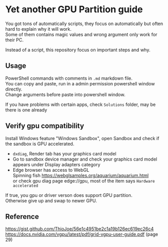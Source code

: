 # Yet another GPU Partition guide
You got tons of automatically scripts, they focus on automatically but often hard to explain why it will work.  
Some of them contains magic values and wrong argument only work for their PC.

Instead of a script, this repository focus on important steps and why.

## Usage
PowerShell commands with comments in `.md` markdown file.  
You can copy and paste, run in a admin permission powershell window directly.  
Change arguments before paste into powershell window.

If you have problems with certain apps, check `Solutions` folder, may be there is one already

## Verify gpu compatibility
Install Windows feature "Windows Sandbox", open Sandbox and check if the sandbox is GPU accelerated.  
- `dxdiag`, Render tab has your graphics card model
- Go to sandbox device manager and check your graphics card model  
appears under Display adapters category
- Edge browser has access to WebGL  
Spinning fish https://webglsamples.org/aquarium/aquarium.html  
or check gpu diag page edge://gpu, most of the item says `Hardware accelerated`

If true, you gpu or driver verson does support GPU partition.  
Otherwise give up and swap to newer GPU.

## Reference
https://gist.github.com/ThioJoe/56e1c4951be2c1a19b126ec619ec26c4  
https://docs.nvidia.com/vgpu/latest/pdf/grid-vgpu-user-guide.pdf (page 29)
